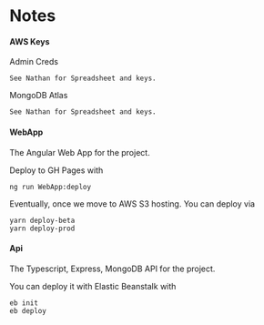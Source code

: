 # Notes

#### AWS Keys

Admin Creds

```
See Nathan for Spreadsheet and keys.
```

MongoDB Atlas

```
See Nathan for Spreadsheet and keys.
```

#### WebApp

The Angular Web App for the project.

Deploy to GH Pages with

```
ng run WebApp:deploy
```

Eventually, once we move to AWS S3 hosting. You can deploy via

```
yarn deploy-beta
yarn deploy-prod
```

#### Api

The Typescript, Express, MongoDB API for the project.

You can deploy it with Elastic Beanstalk with

```
eb init
eb deploy
```
